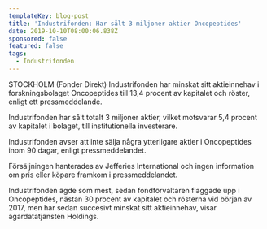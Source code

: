 ```yaml
---
templateKey: blog-post
title: 'Industrifonden: Har sålt 3 miljoner aktier Oncopeptides'
date: 2019-10-10T08:00:06.838Z
sponsored: false
featured: false
tags:
  - Industrifonden
---
```

STOCKHOLM (Fonder Direkt) Industrifonden har minskat sitt aktieinnehav i forskningsbolaget Oncopeptides till 13,4 procent av kapitalet och röster, enligt ett pressmeddelande.



Industrifonden har sålt totalt 3 miljoner aktier, vilket motsvarar 5,4 procent av kapitalet i bolaget, till institutionella investerare.



Industrifonden avser att inte sälja några ytterligare aktier i Oncopeptides inom 90 dagar, enligt pressmeddelandet.



Försäljningen hanterades av Jefferies International och ingen information om pris eller köpare framkom i pressmeddelandet.



Industrifonden ägde som mest, sedan fondförvaltaren flaggade upp i Oncopeptides, nästan 30 procent av kapitalet och rösterna vid början av 2017, men har sedan succesivt minskat sitt aktieinnehav, visar ägardatatjänsten Holdings.

